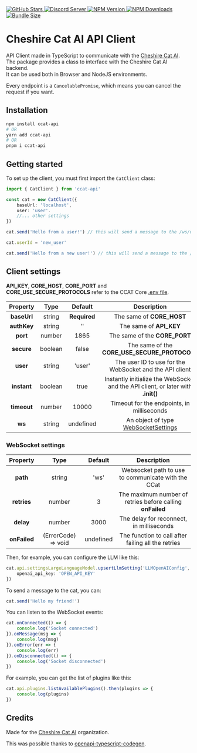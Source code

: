 <a href="https://github.com/cheshire-cat-ai/api-client-ts">
  <img alt="GitHub Stars" src="https://img.shields.io/github/stars/cheshire-cat-ai/api-client-ts?logo=github&style=flat-square">
</a>
<a href="https://discord.gg/bHX5sNFCYU">
  <img alt="Discord Server" src="https://img.shields.io/discord/1092359754917089350?logo=discord&style=flat-square">
</a>
<a href="https://npmjs.com/package/ccat-api">
  <img alt="NPM Version" src="https://img.shields.io/npm/v/ccat-api?logo=npm&style=flat-square">
</a>
<a href="https://npmjs.com/package/ccat-api">
  <img alt="NPM Downloads" src="https://img.shields.io/npm/dw/ccat-api?logo=npm&style=flat-square">
</a>
<a href="https://bundlephobia.com/package/ccat-api">
  <img alt="Bundle Size" src="https://img.shields.io/bundlephobia/minzip/ccat-api?logo=npm&style=flat-square">
</a>

# Cheshire Cat AI API Client

API Client made in TypeScript to communicate with the [Cheshire Cat AI](https://github.com/cheshire-cat-ai/core).\
The package provides a class to interface with the Cheshire Cat AI backend.\
It can be used both in Browser and NodeJS environments.

Every endpoint is a `CancelablePromise`, which means you can cancel the request if you want.

## Installation

```bash
npm install ccat-api
# OR
yarn add ccat-api
# OR
pnpm i ccat-api
```

## Getting started

To set up the client, you must first import the `CatClient` class:

```ts
import { CatClient } from 'ccat-api'

const cat = new CatClient({
    baseUrl: 'localhost',
    user: 'user'.
    //... other settings
})

cat.send('Hello from a user!') // this will send a message to the /ws/user

cat.userId = 'new_user'

cat.send('Hello from a new user!') // this will send a message to the /ws/new_user
```

## Client settings

**API_KEY**, **CORE_HOST**, **CORE_PORT** and **CORE_USE_SECURE_PROTOCOLS** refer to the CCAT Core [.env file](https://github.com/cheshire-cat-ai/core/blob/main/.env.example).

| **Property** | **Type** | **Default**  | **Description**                                                                  |
|:------------:|:--------:|:------------:|:--------------------------------------------------------------------------------:|
| **baseUrl**  | string   | **Required** | The same of **CORE_HOST**                                                        |
| **authKey**  | string   | ''           | The same of **API_KEY**                                                          |
| **port**     | number   | 1865         | The same of the **CORE_PORT**                                                    |
| **secure**   | boolean  | false        | The same of the **CORE_USE_SECURE_PROTOCOLS**                                    |
| **user**     | string   | 'user'       | The user ID to use for the WebSocket and the API client                          |
| **instant**  | boolean  | true         | Instantly initialize the WebSocket and the API client, or later with **.init()** |
| **timeout**  | number   | 10000        | Timeout for the endpoints, in milliseconds                                       |
| **ws**       | string   | undefined    | An object of type [WebSocketSettings](#websocket-settings)                       |

### WebSocket settings

| **Property** | **Type**            | **Default**  | **Description**                                           |
|:------------:|:-------------------:|:------------:|:---------------------------------------------------------:|
| **path**     | string              | 'ws'         | Websocket path to use to communicate with the CCat        |
| **retries**  | number              | 3            | The maximum number of retries before calling **onFailed** |
| **delay**    | number              | 3000         | The delay for reconnect, in milliseconds                  |
| **onFailed** | (ErrorCode) => void | undefined    | The function to call after failing all the retries        |

Then, for example, you can configure the LLM like this:

```ts
cat.api.settingsLargeLanguageModel.upsertLlmSetting('LLMOpenAIConfig', {
    openai_api_key: 'OPEN_API_KEY'
})
```

To send a message to the cat, you can:

```ts
cat.send('Hello my friend!')
```

You can listen to the WebSocket events:

```ts
cat.onConnected(() => {
    console.log('Socket connected')
}).onMessage(msg => {
    console.log(msg)
}).onError(err => {
    console.log(err)
}).onDisconnected(() => {
    console.log('Socket disconnected')
})
```

For example, you can get the list of plugins like this:

```ts
cat.api.plugins.listAvailablePlugins().then(plugins => {
    console.log(plugins)
})
```

## Credits

Made for the [Cheshire Cat AI](https://github.com/cheshire-cat-ai) organization.

This was possible thanks to [openapi-typescript-codegen](https://github.com/ferdikoomen/openapi-typescript-codegen).
